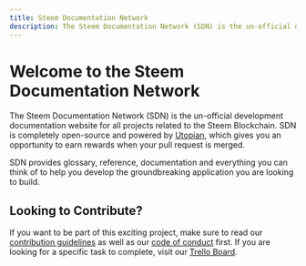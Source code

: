 ```yaml
---
title: Steem Documentation Network
description: The Steem Documentation Network (SDN) is the un-official development documentation website for all projects related to the Steem Blockchain. SDN is completely open-source and powered by Utopian, which gives you an opportunity to earn rewards when your pull request is merged.
---
```

# Welcome to the Steem Documentation Network

The Steem Documentation Network (SDN) is the un-official development documentation website for all projects related to the Steem Blockchain. SDN is completely open-source and powered by [Utopian](https://utopian.io), which gives you an opportunity to earn rewards when your pull request is merged. 

SDN provides glossary, reference, documentation and everything you can think of to help you develop the groundbreaking application you are looking to build. 

## Looking to Contribute?

If you want to be part of this exciting project, make sure to read our [contribution guidelines](https://github.com/steemdocs/steemdocs/blob/master/CONTRIBUTING.md) as well as our [code of conduct](https://github.com/steemdocs/steemdocs/blob/master/CODE_OF_CONDUCT.md) first. If you are looking for a specific task to complete, visit our [Trello Board](https://trello.com/b/ykV4TGZ3/steem-documentation-network).

